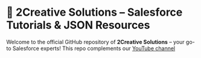 # 🎥 2Creative Solutions – Salesforce Tutorials & JSON Resources

Welcome to the official GitHub repository of **2Creative Solutions** – your go-to Salesforce experts! This repo complements our [YouTube channel](https://www.youtube.com/@2)
